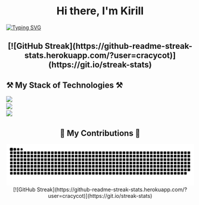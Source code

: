 ## <h1 align="center">Hi there, I'm <a>Kirill</a>
<a> [![Typing SVG](https://readme-typing-svg.herokuapp.com?color=A70EF7&lines=ITMO+computer+science+student)](https://git.io/typing-svg) </a><br>
<div align="center">
 <h2> [![GitHub Streak](https://github-readme-streak-stats.herokuapp.com/?user=cracycot)](https://git.io/streak-stats) </h2>
</div>
<h2>⚒️ My Stack of Technologies ⚒️</h2>
        <img src="https://skillicons.dev/icons?i=python,django, c,cpp,opengl"/><br>
        <img src="https://skillicons.dev/icons?i=git,github,cmake" /><br>
        <img src="https://skillicons.dev/icons?i=mysql,sqlite" />


<div align="center">
    <h2>🐍 My Contributions 🐍</h2>
    <img alt="snake eating my contributions" src="https://raw.githubusercontent.com/salesp07/salesp07/output/github-contribution-grid-snake.svg" />
</div>

<div align="center">
    [![GitHub Streak](https://github-readme-streak-stats.herokuapp.com/?user=cracycot)](https://git.io/streak-stats)
</div>
